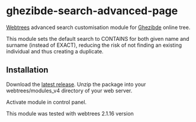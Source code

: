 # ghezibde-search-advanced-page
[Webtrees](https://github.com/fisharebest/webtrees) advanced search customisation module for [Ghezibde](https://www.ghezibde.net/genealogie/) online tree.

This module sets the default search to CONTAINS for both given name and surname (instead of EXACT), reducing the risk of not finding an existing individual and thus creating a duplicate.

## Installation

Download the [latest release](https://github.com/cdewaele/ghezibde-search-advanced-page/releases/latest).
Unzip the package into your webtrees/modules_v4 directory of your web server.

Activate module in control panel.

This module was tested with webtrees 2.1.16 version
